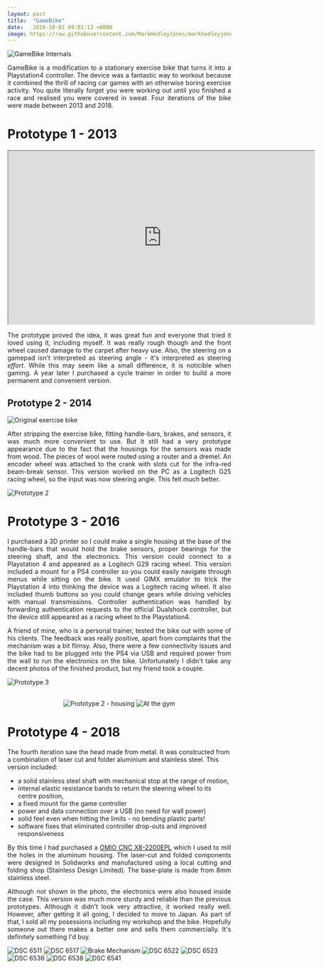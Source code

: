 ```yaml
---
layout: post
title:  "GameBike"
date:   2018-10-02 09:01:13 +0000
image: https://raw.githubusercontent.com/MarkHedleyJones/markhedleyjones.github.io/master/media/GameBike/DSC_6517_resized.jpg
---
```

![GameBike Internals](https://raw.githubusercontent.com/MarkHedleyJones/markhedleyjones.github.io/master/media/GameBike/DSC_6517_resized.jpg)
<p style="text-align: justify;">GameBike is a modification to a stationary exercise bike that turns it into a Playstation4 controller. The device was a fantastic way to workout because it combined the thrill of racing car games with an otherwise boring exercise activity. You quite literally forget you were working out until you finished a race and realised you were covered in sweat. Four iterations of the bike were made between 2013 and 2018.</p>

# Prototype 1 - 2013

<p style="text-align: center;"><iframe src="https://www.youtube.com/embed/Iov8SzQ97aU?controls=1" width="690" height="390" allowfullscreen="allowfullscreen"></iframe></p>

<p style="text-align: justify;">The prototype proved the idea, it was great fun and everyone that tried it loved using it, including myself. It was really rough though and the front wheel caused damage to the carpet after heavy use. Also, the steering on a gamepad isn't interpreted as steering angle - it's interpreted as steering <em>effort</em>. While this may seem like a small difference, it is noticible when gaming. A year later I purchased a cycle trainer in order to build a more permanent and convenient version.</p>
<h2>Prototype 2 - 2014</h2>
<p><img src="https://raw.githubusercontent.com/MarkHedleyJones/markhedleyjones.github.io/master/media/GameBike/DSC_4922_cropped.jpg" alt="Original exercise bike"></p>
<p style="text-align: justify;">After stripping the exercise bike, fitting handle-bars, brakes, and sensors, it was much more convenient to use. But it still had a very prototype appearance due to the fact that the housings for the sensors was made from wood. The pieces of wool were routed using a router and a dremel. An encoder wheel was attached to the crank with slots cut for the infra-red beam-break sensor. This version worked on the PC as a Logitech G25 racing wheel, so the input was now steering angle. This felt much better.</p>

<p><img src="https://raw.githubusercontent.com/MarkHedleyJones/markhedleyjones.github.io/master/media/GameBike/IMG_20150624_181520.jpg" alt="Prototype 2"></p>

# Prototype 3 - 2016

<p style="text-align: justify;">I purchased a 3D printer so I could make a single housing at the base of the handle-bars that would hold the brake sensors, proper bearings for the steering shaft, and the electronics. This version could connect to a Playstation 4 and appeared as a Logitech G29 racing wheel. This version included a mount for a PS4 controller so you could easily navigate through menus while sitting on the bike. It used GIMX emulator to trick the Playstation 4 into thinking the device was a Logitech racing wheel. It also included thumb buttons so you could change gears while driving vehicles with manual transmissions. Controller authentication was handled by forwarding authentication requests to the official Dualshock controller, but the device still appeared as a racing wheel to the Playstation4.</p>
<p style="text-align: justify;">A friend of mine, who is a personal trainer, tested the bike out with some of his clients. The feedback was really positive, apart from complaints that the mechanism was a bit flimsy. Also, there were a few connectivity issues and the bike had to be plugged into the PS4 via USB and required power from the wall to run the electronics on the bike. Unfortunately I didn't take any decent photos of the finished product, but my friend took a couple.</p>
<p><img src="https://raw.githubusercontent.com/MarkHedleyJones/markhedleyjones.github.io/master/media/GameBike/photo_2017-04-27_10-04-56.jpg" alt="Prototype 3"><br><br></p>
<p style="text-align: center;">
  <img style="text-align: center;" src="https://raw.githubusercontent.com/MarkHedleyJones/markhedleyjones.github.io/master/media/GameBike/front-view.jpg" alt="Prototype 2 - housing">
  <img style="text-align: center;" src="https://raw.githubusercontent.com/MarkHedleyJones/markhedleyjones.github.io/master/media/GameBike/gym-view.jpg" alt="At the gym">
</p>

# Prototype 4 - 2018

<p>The fourth iteration saw the head made from metal. It was constructed from a combination of laser cut and folder aluminium and stainless steel. This version included:</p>
<ul>
<li>a solid stainless steel shaft with mechanical stop at the range of motion,</li>
<li>internal elastic resistance bands to return the steering wheel to its centre position,</li>
<li>a fixed mount for the game controller</li>
<li>power and data connection over a USB (no need for wall power)</li>
<li>solid feel even when hitting the limits - no bending plastic parts!</li>
<li>software fixes that eliminated controller drop-outs and improved responsiveness</li>
</ul>

<p style="text-align: justify;">
  By this time I had purchased a <a style="text-align: justify;" href="https://www.omiocnc.com/products/x8-2200epl.html">OMIO CNC X8-2200EPL</a> which I used to mill the holes in the aluminum housing. The laser-cut and folded components were designed in Solidworks and manufactured using a local cutting and folding shop (Stainless Design Limited). The base-plate is made from 8mm stainless steel.
</p>
<p style="text-align: justify;">
  Although not shown in the photo, the electronics were also housed inside the case. This version was much more sturdy and reliable than the previous prototypes. Although it didn't look very attractive, it worked really well.  However, after getting it all going, I decided to move to Japan. As part of that, I sold all my posessions including my workshop and the bike. Hopefully someone out there makes a better one and sells them commercially. It's definitely something I'd buy.
</p>
<p>
  <img src="https://raw.githubusercontent.com/MarkHedleyJones/markhedleyjones.github.io/master/media/GameBike/DSC_6511.jpg" alt="DSC 6511">
  <img src="https://raw.githubusercontent.com/MarkHedleyJones/markhedleyjones.github.io/master/media/GameBike/DSC_6517.jpg" alt="DSC 6517">
  <img src="https://raw.githubusercontent.com/MarkHedleyJones/markhedleyjones.github.io/master/media/GameBike/mechanism-moving.gif" alt="Brake Mechanism">
  <img src="https://raw.githubusercontent.com/MarkHedleyJones/markhedleyjones.github.io/master/media/GameBike/DSC_6522.jpg" alt="DSC 6522">
  <img src="https://raw.githubusercontent.com/MarkHedleyJones/markhedleyjones.github.io/master/media/GameBike/DSC_6523.jpg" alt="DSC 6523">
  <img src="https://raw.githubusercontent.com/MarkHedleyJones/markhedleyjones.github.io/master/media/GameBike/DSC_6536.jpg" alt="DSC 6536">
  <img src="https://raw.githubusercontent.com/MarkHedleyJones/markhedleyjones.github.io/master/media/GameBike/DSC_6538.jpg" alt="DSC 6538">
  <img src="https://raw.githubusercontent.com/MarkHedleyJones/markhedleyjones.github.io/master/media/GameBike/DSC_6541.jpg" alt="DSC 6541"></p>
<div id="disqus_thread"> </div>
